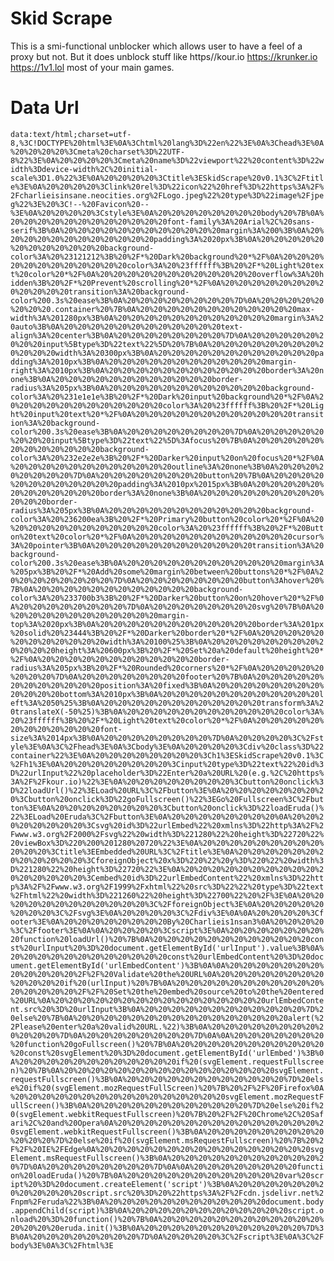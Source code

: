 # Skid Scrape
This is a smi-functional unblocker which allows user to have a feel of a proxy but not. But it does unblock stuff like https//kour.io https://krunker.io https://1v1.lol 
most of your main games.
# Data Url
```data:text/html;charset=utf-8,%3C!DOCTYPE%20html%3E%0A%3Chtml%20lang%3D%22en%22%3E%0A%3Chead%3E%0A%20%20%20%20%3Cmeta%20charset%3D%22UTF-8%22%3E%0A%20%20%20%20%3Cmeta%20name%3D%22viewport%22%20content%3D%22width%3Ddevice-width%2C%20initial-scale%3D1.0%22%3E%0A%20%20%20%20%3Ctitle%3ESkidScrape%20v0.1%3C%2Ftitle%3E%0A%20%20%20%20%3Clink%20rel%3D%22icon%22%20href%3D%22https%3A%2F%2Fcharlieisinsane.neocities.org%2FLogo.jpeg%22%20type%3D%22image%2Fjpeg%22%3E%20%3C!--%20Favicon%20--%3E%0A%20%20%20%20%3Cstyle%3E%0A%20%20%20%20%20%20%20%20body%20%7B%0A%20%20%20%20%20%20%20%20%20%20%20%20font-family%3A%20Arial%2C%20sans-serif%3B%0A%20%20%20%20%20%20%20%20%20%20%20%20margin%3A%200%3B%0A%20%20%20%20%20%20%20%20%20%20%20%20padding%3A%2020px%3B%0A%20%20%20%20%20%20%20%20%20%20%20%20background-color%3A%20%23121212%3B%20%2F*%20Dark%20background%20*%2F%0A%20%20%20%20%20%20%20%20%20%20%20%20color%3A%20%23ffffff%3B%20%2F*%20Light%20text%20color%20*%2F%0A%20%20%20%20%20%20%20%20%20%20%20%20overflow%3A%20hidden%3B%20%2F*%20Prevent%20scrolling%20*%2F%0A%20%20%20%20%20%20%20%20%20%20%20%20transition%3A%20background-color%200.3s%20ease%3B%0A%20%20%20%20%20%20%20%20%7D%0A%20%20%20%20%20%20%20%20.container%20%7B%0A%20%20%20%20%20%20%20%20%20%20%20%20max-width%3A%201280px%3B%0A%20%20%20%20%20%20%20%20%20%20%20%20margin%3A%20auto%3B%0A%20%20%20%20%20%20%20%20%20%20%20%20text-align%3A%20center%3B%0A%20%20%20%20%20%20%20%20%7D%0A%20%20%20%20%20%20%20%20input%5Btype%3D%22text%22%5D%20%7B%0A%20%20%20%20%20%20%20%20%20%20%20%20width%3A%20300px%3B%0A%20%20%20%20%20%20%20%20%20%20%20%20padding%3A%2010px%3B%0A%20%20%20%20%20%20%20%20%20%20%20%20margin-right%3A%2010px%3B%0A%20%20%20%20%20%20%20%20%20%20%20%20border%3A%20none%3B%0A%20%20%20%20%20%20%20%20%20%20%20%20border-radius%3A%205px%3B%0A%20%20%20%20%20%20%20%20%20%20%20%20background-color%3A%20%231e1e1e%3B%20%2F*%20Dark%20input%20background%20*%2F%0A%20%20%20%20%20%20%20%20%20%20%20%20color%3A%20%23ffffff%3B%20%2F*%20Light%20input%20text%20*%2F%0A%20%20%20%20%20%20%20%20%20%20%20%20transition%3A%20background-color%200.3s%20ease%3B%0A%20%20%20%20%20%20%20%20%7D%0A%20%20%20%20%20%20%20%20input%5Btype%3D%22text%22%5D%3Afocus%20%7B%0A%20%20%20%20%20%20%20%20%20%20%20%20background-color%3A%20%232e2e2e%3B%20%2F*%20Darker%20input%20on%20focus%20*%2F%0A%20%20%20%20%20%20%20%20%20%20%20%20outline%3A%20none%3B%0A%20%20%20%20%20%20%20%20%7D%0A%20%20%20%20%20%20%20%20button%20%7B%0A%20%20%20%20%20%20%20%20%20%20%20%20padding%3A%2010px%2015px%3B%0A%20%20%20%20%20%20%20%20%20%20%20%20border%3A%20none%3B%0A%20%20%20%20%20%20%20%20%20%20%20%20border-radius%3A%205px%3B%0A%20%20%20%20%20%20%20%20%20%20%20%20background-color%3A%20%236200ea%3B%20%2F*%20Primary%20button%20color%20*%2F%0A%20%20%20%20%20%20%20%20%20%20%20%20color%3A%20%23ffffff%3B%20%2F*%20Button%20text%20color%20*%2F%0A%20%20%20%20%20%20%20%20%20%20%20%20cursor%3A%20pointer%3B%0A%20%20%20%20%20%20%20%20%20%20%20%20transition%3A%20background-color%200.3s%20ease%3B%0A%20%20%20%20%20%20%20%20%20%20%20%20margin%3A%205px%3B%20%2F*%20Add%20some%20margin%20between%20buttons%20*%2F%0A%20%20%20%20%20%20%20%20%7D%0A%20%20%20%20%20%20%20%20button%3Ahover%20%7B%0A%20%20%20%20%20%20%20%20%20%20%20%20background-color%3A%20%233700b3%3B%20%2F*%20Darker%20button%20on%20hover%20*%2F%0A%20%20%20%20%20%20%20%20%7D%0A%20%20%20%20%20%20%20%20svg%20%7B%0A%20%20%20%20%20%20%20%20%20%20%20%20margin-top%3A%2020px%3B%0A%20%20%20%20%20%20%20%20%20%20%20%20border%3A%201px%20solid%20%23444%3B%20%2F*%20Darker%20border%20*%2F%0A%20%20%20%20%20%20%20%20%20%20%20%20width%3A%20100%25%3B%0A%20%20%20%20%20%20%20%20%20%20%20%20height%3A%20600px%3B%20%2F*%20Set%20a%20default%20height%20*%2F%0A%20%20%20%20%20%20%20%20%20%20%20%20border-radius%3A%205px%3B%20%2F*%20Rounded%20corners%20*%2F%0A%20%20%20%20%20%20%20%20%7D%0A%20%20%20%20%20%20%20%20footer%20%7B%0A%20%20%20%20%20%20%20%20%20%20%20%20position%3A%20fixed%3B%0A%20%20%20%20%20%20%20%20%20%20%20%20bottom%3A%2010px%3B%0A%20%20%20%20%20%20%20%20%20%20%20%20left%3A%2050%25%3B%0A%20%20%20%20%20%20%20%20%20%20%20%20transform%3A%20translateX(-50%25)%3B%0A%20%20%20%20%20%20%20%20%20%20%20%20color%3A%20%23ffffff%3B%20%2F*%20Light%20text%20color%20*%2F%0A%20%20%20%20%20%20%20%20%20%20%20%20font-size%3A%2014px%3B%0A%20%20%20%20%20%20%20%20%7D%0A%20%20%20%20%3C%2Fstyle%3E%0A%3C%2Fhead%3E%0A%3Cbody%3E%0A%20%20%20%20%3Cdiv%20class%3D%22container%22%3E%0A%20%20%20%20%20%20%20%20%3Ch1%3ESkidScrape%20v0.1%3C%2Fh1%3E%0A%20%20%20%20%20%20%20%20%3Cinput%20type%3D%22text%22%20id%3D%22urlInput%22%20placeholder%3D%22Enter%20a%20URL%20(e.g.%2C%20https%3A%2F%2Fkour.io)%22%3E%0A%20%20%20%20%20%20%20%20%3Cbutton%20onclick%3D%22loadUrl()%22%3ELoad%20URL%3C%2Fbutton%3E%0A%20%20%20%20%20%20%20%20%3Cbutton%20onclick%3D%22goFullscreen()%22%3EGo%20Fullscreen%3C%2Fbutton%3E%0A%20%20%20%20%20%20%20%20%3Cbutton%20onclick%3D%22loadEruda()%22%3ELoad%20Eruda%3C%2Fbutton%3E%0A%20%20%20%20%20%20%20%20%0A%20%20%20%20%20%20%20%20%3Csvg%20id%3D%22urlEmbed%22%20xmlns%3D%22http%3A%2F%2Fwww.w3.org%2F2000%2Fsvg%22%20width%3D%221280%22%20height%3D%22720%22%20viewBox%3D%220%200%201280%20720%22%3E%0A%20%20%20%20%20%20%20%20%20%20%20%20%3Ctitle%3EEmbedded%20URL%3C%2Ftitle%3E%0A%20%20%20%20%20%20%20%20%20%20%20%20%3CforeignObject%20x%3D%220%22%20y%3D%220%22%20width%3D%221280%22%20height%3D%22720%22%3E%0A%20%20%20%20%20%20%20%20%20%20%20%20%20%20%20%20%3Cembed%20id%3D%22urlEmbedContent%22%20xmlns%3D%22http%3A%2F%2Fwww.w3.org%2F1999%2Fxhtml%22%20src%3D%22%22%20type%3D%22text%2Fhtml%22%20width%3D%221260%22%20height%3D%22700%22%20%2F%3E%0A%20%20%20%20%20%20%20%20%20%20%20%20%3C%2FforeignObject%3E%0A%20%20%20%20%20%20%20%20%3C%2Fsvg%3E%0A%20%20%20%20%3C%2Fdiv%3E%0A%0A%20%20%20%20%3Cfooter%3E%0A%20%20%20%20%20%20%20%20By%20Charlieis1nsan3%0A%20%20%20%20%3C%2Ffooter%3E%0A%0A%20%20%20%20%3Cscript%3E%0A%20%20%20%20%20%20%20%20function%20loadUrl()%20%7B%0A%20%20%20%20%20%20%20%20%20%20%20%20const%20urlInput%20%3D%20document.getElementById('urlInput').value%3B%0A%20%20%20%20%20%20%20%20%20%20%20%20const%20urlEmbedContent%20%3D%20document.getElementById('urlEmbedContent')%3B%0A%0A%20%20%20%20%20%20%20%20%20%20%20%20%2F%2F%20Validate%20the%20URL%0A%20%20%20%20%20%20%20%20%20%20%20%20if%20(urlInput)%20%7B%0A%20%20%20%20%20%20%20%20%20%20%20%20%20%20%20%20%2F%2F%20Set%20the%20embed%20source%20to%20the%20entered%20URL%0A%20%20%20%20%20%20%20%20%20%20%20%20%20%20%20%20urlEmbedContent.src%20%3D%20urlInput%3B%0A%20%20%20%20%20%20%20%20%20%20%20%20%7D%20else%20%7B%0A%20%20%20%20%20%20%20%20%20%20%20%20%20%20%20%20alert(%22Please%20enter%20a%20valid%20URL.%22)%3B%0A%20%20%20%20%20%20%20%20%20%20%20%20%7D%0A%20%20%20%20%20%20%20%20%7D%0A%0A%20%20%20%20%20%20%20%20function%20goFullscreen()%20%7B%0A%20%20%20%20%20%20%20%20%20%20%20%20const%20svgElement%20%3D%20document.getElementById('urlEmbed')%3B%0A%20%20%20%20%20%20%20%20%20%20%20%20if%20(svgElement.requestFullscreen)%20%7B%0A%20%20%20%20%20%20%20%20%20%20%20%20%20%20%20%20svgElement.requestFullscreen()%3B%0A%20%20%20%20%20%20%20%20%20%20%20%20%7D%20else%20if%20(svgElement.mozRequestFullScreen)%20%7B%20%2F%2F%20Firefox%0A%20%20%20%20%20%20%20%20%20%20%20%20%20%20%20%20svgElement.mozRequestFullScreen()%3B%0A%20%20%20%20%20%20%20%20%20%20%20%20%7D%20else%20if%20(svgElement.webkitRequestFullscreen)%20%7B%20%2F%2F%20Chrome%2C%20Safari%2C%20and%20Opera%0A%20%20%20%20%20%20%20%20%20%20%20%20%20%20%20%20svgElement.webkitRequestFullscreen()%3B%0A%20%20%20%20%20%20%20%20%20%20%20%20%7D%20else%20if%20(svgElement.msRequestFullscreen)%20%7B%20%2F%2F%20IE%2FEdge%0A%20%20%20%20%20%20%20%20%20%20%20%20%20%20%20%20svgElement.msRequestFullscreen()%3B%0A%20%20%20%20%20%20%20%20%20%20%20%20%7D%0A%20%20%20%20%20%20%20%20%7D%0A%0A%20%20%20%20%20%20%20%20function%20loadEruda()%20%7B%0A%20%20%20%20%20%20%20%20%20%20%20%20var%20script%20%3D%20document.createElement('script')%3B%0A%20%20%20%20%20%20%20%20%20%20%20%20script.src%20%3D%20%22https%3A%2F%2Fcdn.jsdelivr.net%2Fnpm%2Feruda%22%3B%0A%20%20%20%20%20%20%20%20%20%20%20%20document.body.appendChild(script)%3B%0A%20%20%20%20%20%20%20%20%20%20%20%20script.onload%20%3D%20function()%20%7B%0A%20%20%20%20%20%20%20%20%20%20%20%20%20%20%20%20eruda.init()%3B%0A%20%20%20%20%20%20%20%20%20%20%20%20%7D%3B%0A%20%20%20%20%20%20%20%20%7D%0A%20%20%20%20%3C%2Fscript%3E%0A%3C%2Fbody%3E%0A%3C%2Fhtml%3E  ```
